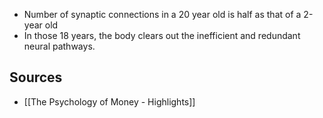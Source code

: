 - Number of synaptic connections in a 20 year old is half as that of a 2-year old
- In those 18 years, the body clears out the inefficient and redundant neural pathways.

## Sources
- [[The Psychology of Money - Highlights]]